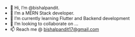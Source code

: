 - 👋 Hi, I’m @bishalpandit.
- 👀 I’m a MERN Stack developer.
- 🌱 I’m currently learning Flutter and Backend development
- 💞️ I’m looking to collaborate on ...
- 📫 Reach me @ bishalpandit17@gmail.com

<!---
bishalpandit/bishalpandit is a ✨ special ✨ repository because its `README.md` (this file) appears on your GitHub profile.
You can click the Preview link to take a look at your changes.
--->
